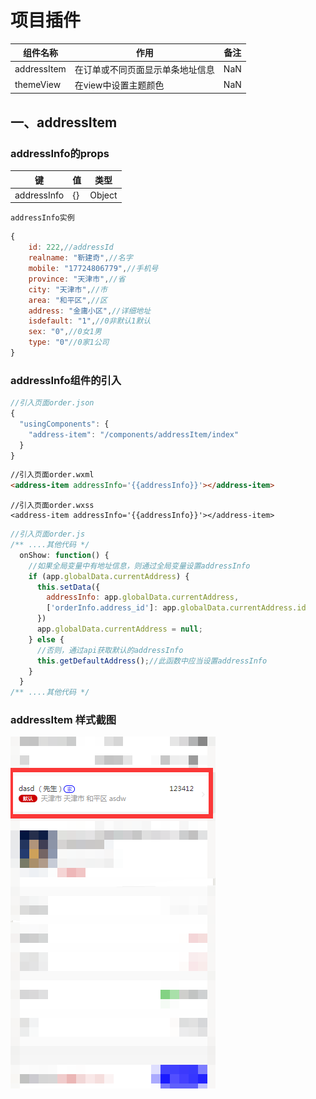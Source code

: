 # 项目插件

|组件名称|作用|备注|
|------|-----|----|
|addressItem|在订单或不同页面显示单条地址信息|NaN|
|themeView|在view中设置主题颜色|NaN|

## 一、addressItem 
### addressInfo的props
|键|值|类型|
|-|-|-|
|addressInfo|{}|Object|

`addressInfo实例`
```javascript
{
    id: 222,//addressId
    realname: "靳建奇",//名字
    mobile: "17724806779",//手机号
    province: "天津市",//省
    city: "天津市",//市
    area: "和平区",//区
    address: "金庸小区",//详细地址
    isdefault: "1",//0非默认1默认
    sex: "0",//0女1男
    type: "0"//0家1公司
}
```
### addressInfo组件的引入
```javascript
//引入页面order.json
{
  "usingComponents": {
    "address-item": "/components/addressItem/index"
  }
}
```

```html
//引入页面order.wxml
<address-item addressInfo='{{addressInfo}}'></address-item>
```

```
//引入页面order.wxss
<address-item addressInfo='{{addressInfo}}'></address-item>
```

```javascript
//引入页面order.js
/** ....其他代码 */
  onShow: function() {
    //如果全局变量中有地址信息，则通过全局变量设置addressInfo
    if (app.globalData.currentAddress) {
      this.setData({
        addressInfo: app.globalData.currentAddress,
        ['orderInfo.address_id']: app.globalData.currentAddress.id
      })
      app.globalData.currentAddress = null;
    } else {
      //否则，通过api获取默认的addressInfo
      this.getDefaultAddress();//此函数中应当设置addressInfo
    }
  }
/** ....其他代码 */
```
### addressItem 样式截图
![addressItem样式](./addressItem.png)